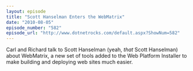 ```yaml
---
layout: episode
title: "Scott Hanselman Enters the WebMatrix"
date: "2010-08-05"
episode_number: "582"
episode_url: "http://www.dotnetrocks.com/default.aspx?ShowNum=582"
---
```


Carl and Richard talk to Scott Hanselman (yeah, *that* Scott Hanselman) about WebMatrix, a new set of tools added to the Web Platform Installer to make building and deploying web sites much easier.
